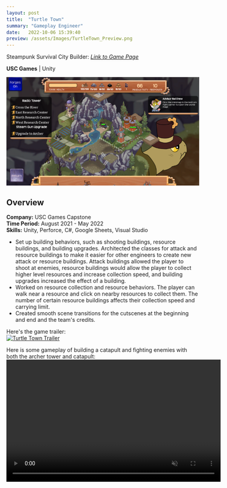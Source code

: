 ```yaml
---
layout: post
title:  "Turtle Town"
summary: "Gameplay Engineer"
date:   2022-10-06 15:39:40
preview: /assets/Images/TurtleTown_Preview.png
---
```


Steampunk Survival City Builder: [_Link to Game Page_](https://turtletown.itch.io/turtle-town)

**USC Games** | Unity

![Picture 1](/assets/Images/TurtleTown_Full.png)

## Overview
**Company:** USC Games Capstone<br>
**Time Period:** August 2021 - May 2022<br>
**Skills:** Unity, Perforce, C#, Google Sheets, Visual Studio<br>

- Set up building behaviors, such as shooting buildings, resource buildings, and building upgrades. Architected the classes for attack and resource buildings to make it easier for other engineers to create new attack or resource buildings. Attack buildings allowed the player to shoot at enemies, resource buildings would allow the player to collect higher level resources and increase collection speed, and building upgrades increased the effect of a building.
- Worked on resource collection and resource behaviors. The player can walk near a resource and click on nearby resources to collect them. The number of certain resource buildings affects their collection speed and carrying limit.
- Created smooth scene transitions for the cutscenes at the beginning and end and the team's credits.

Here's the game trailer:<br>
[![Turtle Town Trailer](https://img.youtube.com/vi/Ga3W-JJLRq8/0.jpg)](https://www.youtube.com/watch?v=Ga3W-JJLRq8)

Here is some gameplay of building a catapult and fighting enemies with both the archer tower and catapult:
<video width="560" height="320" autoplay loop controls muted>
   <source type="video/mp4" src="/assets/Videos/TurtleTown_Catapult.mp4">
</video>
